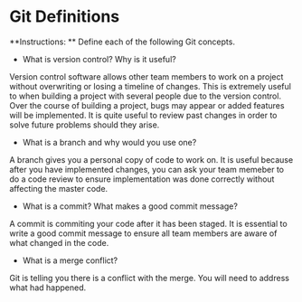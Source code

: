 # Git Definitions

**Instructions: ** Define each of the following Git concepts.

* What is version control?  Why is it useful?

Version control software allows other team members to work on a project without overwriting or losing a timeline of changes. This is extremely useful to when building a project with several people due to the version control. Over the course of building a project, bugs may appear or added features will be implemented. It is quite useful to review past changes in order to solve future problems should they arise. 

* What is a branch and why would you use one?

A branch gives you a personal copy of code to work on. It is useful because after you have implemented changes, you can ask your team memeber to do a code review to ensure implementation was done correctly without affecting the master code. 

* What is a commit? What makes a good commit message?

A commit is commiting your code after it has been staged. It is essential to write a good commit message to ensure all team members are aware of what changed in the code. 

* What is a merge conflict?

Git is telling you there is a conflict with the merge. You will need to address what had happened. 

